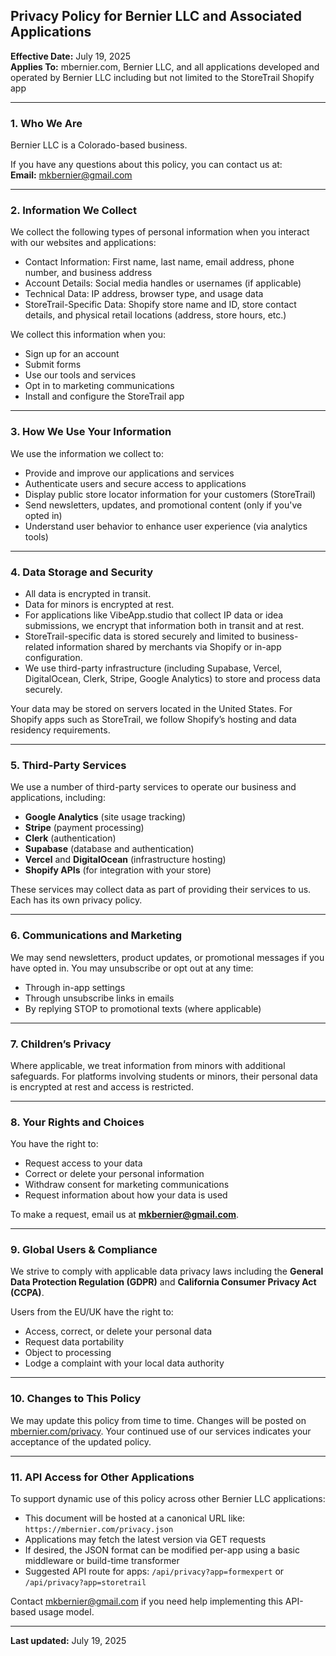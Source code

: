 ## Privacy Policy for Bernier LLC and Associated Applications

**Effective Date:** July 19, 2025  
**Applies To:** mbernier.com, Bernier LLC, and all applications developed and operated by Bernier LLC including but not limited to the StoreTrail Shopify app

---

### 1. Who We Are

Bernier LLC is a Colorado-based business.

If you have any questions about this policy, you can contact us at:  
**Email:** mkbernier@gmail.com

---

### 2. Information We Collect

We collect the following types of personal information when you interact with our websites and applications:

- Contact Information: First name, last name, email address, phone number, and business address
- Account Details: Social media handles or usernames (if applicable)
- Technical Data: IP address, browser type, and usage data
- StoreTrail-Specific Data: Shopify store name and ID, store contact details, and physical retail locations (address, store hours, etc.)

We collect this information when you:
- Sign up for an account
- Submit forms
- Use our tools and services
- Opt in to marketing communications
- Install and configure the StoreTrail app

---

### 3. How We Use Your Information

We use the information we collect to:
- Provide and improve our applications and services
- Authenticate users and secure access to applications
- Display public store locator information for your customers (StoreTrail)
- Send newsletters, updates, and promotional content (only if you've opted in)
- Understand user behavior to enhance user experience (via analytics tools)

---

### 4. Data Storage and Security

- All data is encrypted in transit.
- Data for minors is encrypted at rest.
- For applications like VibeApp.studio that collect IP data or idea submissions, we encrypt that information both in transit and at rest.
- StoreTrail-specific data is stored securely and limited to business-related information shared by merchants via Shopify or in-app configuration.
- We use third-party infrastructure (including Supabase, Vercel, DigitalOcean, Clerk, Stripe, Google Analytics) to store and process data securely.

Your data may be stored on servers located in the United States. For Shopify apps such as StoreTrail, we follow Shopify’s hosting and data residency requirements.

---

### 5. Third-Party Services

We use a number of third-party services to operate our business and applications, including:
- **Google Analytics** (site usage tracking)
- **Stripe** (payment processing)
- **Clerk** (authentication)
- **Supabase** (database and authentication)
- **Vercel** and **DigitalOcean** (infrastructure hosting)
- **Shopify APIs** (for integration with your store)

These services may collect data as part of providing their services to us. Each has its own privacy policy.

---

### 6. Communications and Marketing

We may send newsletters, product updates, or promotional messages if you have opted in. You may unsubscribe or opt out at any time:
- Through in-app settings
- Through unsubscribe links in emails
- By replying STOP to promotional texts (where applicable)

---

### 7. Children’s Privacy

Where applicable, we treat information from minors with additional safeguards. For platforms involving students or minors, their personal data is encrypted at rest and access is restricted.

---

### 8. Your Rights and Choices

You have the right to:
- Request access to your data
- Correct or delete your personal information
- Withdraw consent for marketing communications
- Request information about how your data is used

To make a request, email us at **mkbernier@gmail.com**.

---

### 9. Global Users & Compliance

We strive to comply with applicable data privacy laws including the **General Data Protection Regulation (GDPR)** and **California Consumer Privacy Act (CCPA)**.

Users from the EU/UK have the right to:
- Access, correct, or delete your personal data
- Request data portability
- Object to processing
- Lodge a complaint with your local data authority

---

### 10. Changes to This Policy

We may update this policy from time to time. Changes will be posted on [mbernier.com/privacy](https://mbernier.com/privacy). Your continued use of our services indicates your acceptance of the updated policy.

---

### 11. API Access for Other Applications

To support dynamic use of this policy across other Bernier LLC applications:
- This document will be hosted at a canonical URL like: `https://mbernier.com/privacy.json`
- Applications may fetch the latest version via GET requests
- If desired, the JSON format can be modified per-app using a basic middleware or build-time transformer
- Suggested API route for apps: `/api/privacy?app=formexpert` or `/api/privacy?app=storetrail`

Contact mkbernier@gmail.com if you need help implementing this API-based usage model.

---

**Last updated:** July 19, 2025
